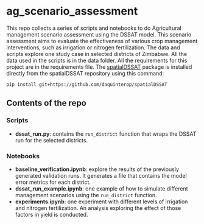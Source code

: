 # ag_scenario_assessment
This repo collects a series of scripts and notebooks to do Agricultural management scenario assessment using the DSSAT model. This scenario assessment aims to evaluate the effectiveness of various crop management interventions, such as irrigation or nitrogen fertilization. The data and scripts explore one study case in selected districts of Zimbabwe. All the data used in the scripts is in the data folder. All the requirements for this project are in the requirements file. The [spatialDSSAT](https://github.com/daquinterop/spatialDSSAT) package is installed directly from the spatialDSSAT repository using this command:

```
pip install git+https://github.com/daquinterop/spatialDSSAT
```

## Contents of the repo
### Scripts
 - **dssat_run.py**: contains the `run_district` function that wraps the DSSAT run for the selected districts.
### Notebooks
 - **baseline_verification.ipynb**: explore the results of the previously generated validation runs. It generates a file that contains the model error metrics for each district.
 - **dssat_run_example.ipynb**: one example of how to simulate different management scenarios using the `run_district` function.
 - **experiments.ipynb**: one experiment with different levels of irrigation and nitrogen fertilization. An analysis exploring the effect of those factors in yield is conducted.
